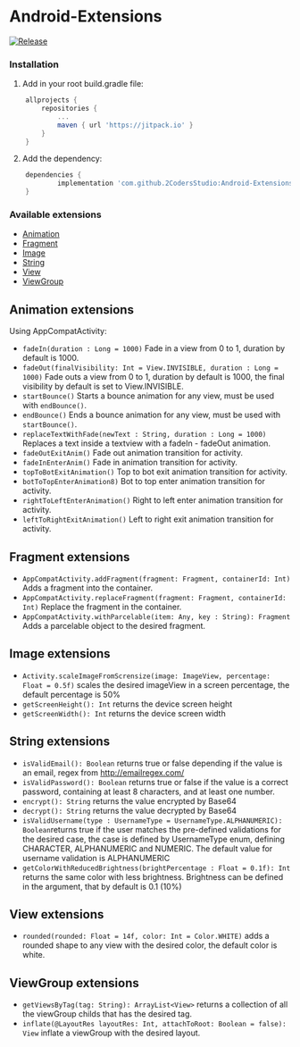 # Android-Extensions

[![Release](https://jitpack.io/v/2CodersStudio/Android-Extensions.svg)](https://jitpack.io/#2CodersStudio/Android-Extensions)

### Installation

1. Add in your root build.gradle file:

```gradle
	allprojects {
		repositories {
			...
			maven { url 'https://jitpack.io' }
		}
	}
```

2. Add the dependency:

```gradle
	dependencies {
	        implementation 'com.github.2CodersStudio:Android-Extensions:v0.1'
	}
```

### Available extensions
* [Animation](#animation-extensions)
* [Fragment](#fragment-extensions)
* [Image](#image-extensions)
* [String](#string-extensions)
* [View](#view-extensions)
* [ViewGroup](#viewgroup-extensions)

## Animation extensions
Using AppCompatActivity:

- `fadeIn(duration : Long = 1000)` Fade in a view from 0 to 1, duration by default is 1000.
- `fadeOut(finalVisibility: Int = View.INVISIBLE, duration : Long = 1000)` Fade outs a view from 0 to 1, duration by default is 1000, the final visibility by default is set to View.INVISIBLE.
- `startBounce()` Starts a bounce animation for any view, must be used with `endBounce()`.
- `endBounce()` Ends a bounce animation for any view, must be used with `startBounce()`.
- `replaceTextWithFade(newText : String, duration : Long = 1000)` Replaces a text inside a textview with a fadeIn - fadeOut animation.
- `fadeOutExitAnim()` Fade out animation transition for activity.
- `fadeInEnterAnim()` Fade in animation transition for activity.
- `topToBotExitAnimation()` Top to bot exit animation transition for activity.
- `botToTopEnterAnimation8)` Bot to top enter animation transition for activity.
- `rightToLeftEnterAnimation()` Right to left enter animation transition for activity.
- `leftToRightExitAnimation()` Left to right exit animation transition for activity.

## Fragment extensions
- `AppCompatActivity.addFragment(fragment: Fragment, containerId: Int)` Adds a fragment into the container.
- `AppCompatActivity.replaceFragment(fragment: Fragment, containerId: Int)` Replace the fragment in the container.
- `AppCompatActivity.withParcelable(item: Any, key : String): Fragment` Adds a parcelable object to the desired fragment.

## Image extensions
- `Activity.scaleImageFromScrensize(image: ImageView, percentage: Float = 0.5f)` scales the desired imageView in a screen percentage, the default percentage is 50%
- `getScreenHeight(): Int` returns the device screen height
- `getScreenWidth(): Int` returns the device screen width

## String extensions
- `isValidEmail(): Boolean` returns true or false depending if the value is an email, regex from http://emailregex.com/
- `isValidPassword(): Boolean` returns true or false if the value is a correct password, containing at least 8 characters, and at least one number.
- `encrypt(): String` returns the value encrypted by Base64
- `decrypt(): String` returns the value decrypted by Base64
- `isValidUsername(type : UsernameType = UsernameType.ALPHANUMERIC): Boolean`returns true if the user matches the pre-defined validations for the desired case, the case is defined by UsernameType enum, defining CHARACTER, ALPHANUMERIC and NUMERIC. The default value for username validation is ALPHANUMERIC
- `getColorWithReducedBrightness(brightPercentage : Float = 0.1f): Int` returns the same color with less brightness. Brightness can be defined in the argument, that by default is 0.1 (10%)

## View extensions
- `rounded(rounded: Float = 14f, color: Int = Color.WHITE)` adds a rounded shape to any view with the desired color, the default color is white.
## ViewGroup extensions
- `getViewsByTag(tag: String): ArrayList<View>` returns a collection of all the viewGroup childs that has the desired tag.
- `inflate(@LayoutRes layoutRes: Int, attachToRoot: Boolean = false): View` inflate a viewGroup with the desired layout.